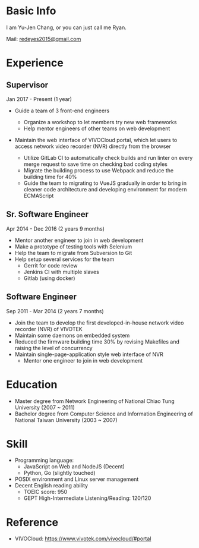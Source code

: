 Basic Info
==========

I am Yu-Jen Chang, or you can just call me Ryan.

Mail: redeyes2015@gmail.com

Experience
==========

Supervisor
----------
Jan 2017 - Present (1 year)

- Guide a team of 3 front-end engineers
  * Organize a workshop to let members try new web frameworks
  * Help mentor engineers of other teams on web development

- Maintain the web interface of VIVOCloud portal, which let users to access
    network video recorder (NVR) directly from the browser
  * Utilize GitLab CI to automatically check builds and run linter on every
      merge request to save time on checking bad coding styles
  * Migrate the building process to use Webpack and reduce the building time for 40%
  * Guide the team to migrating to VueJS gradually in order to bring in cleaner
      code architecture and developing environment for modern ECMAScript

Sr. Software Engineer
---------------------
Apr 2014 - Dec 2016 (2 years 9 months)

- Mentor another engineer to join in web development
- Make a prototype of testing tools with Selenium
- Help the team to migrate from Subversion to Git
- Help setup several services for the team
  * Gerrit for code review
  * Jenkins CI with multiple slaves
  * Gitlab (using docker)

Software Engineer
-----------------
Sep 2011 - Mar 2014 (2 years 7 months)

- Join the team to develop the first developed-in-house network video recorder
    (NVR) of VIVOTEK
- Maintain some daemons on embedded system
- Reduced the firmware building time 30% by revising Makefiles
    and raising the level of concurrency
- Maintain single-page-application style web interface of NVR
  *  Mentor one engineer to join in web development

Education
=========

- Master degree from Network Engineering of National Chiao Tung University (2007 ~ 2011)
- Bachelor degree from Computer Science and Information Engineering of National
    Taiwan University (2003 ~ 2007)

Skill
=====

- Programming language:
  * JavaScript on Web and NodeJS (Decent)
  * Python, Go (slightly touched)
- POSIX environment and Linux server management
- Decent English reading ability
  * TOEIC score: 950
  * GEPT High-Intermediate Listening/Reading: 120/120

Reference
=========

- VIVOCloud: https://www.vivotek.com/vivocloud/#portal

